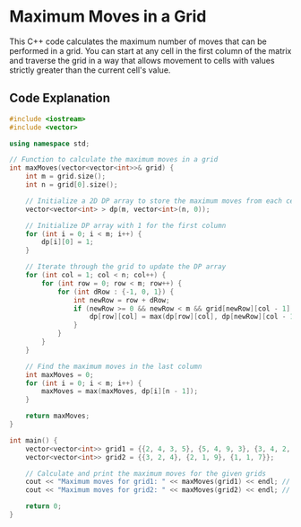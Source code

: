 # Maximum Moves in a Grid

This C++ code calculates the maximum number of moves that can be performed in a grid. You can start at any cell in the first column of the matrix and traverse the grid in a way that allows movement to cells with values strictly greater than the current cell's value.

## Code Explanation

```cpp
#include <iostream>
#include <vector>

using namespace std;

// Function to calculate the maximum moves in a grid
int maxMoves(vector<vector<int>>& grid) {
    int m = grid.size();
    int n = grid[0].size();

    // Initialize a 2D DP array to store the maximum moves from each cell
    vector<vector<int> > dp(m, vector<int>(n, 0));

    // Initialize DP array with 1 for the first column
    for (int i = 0; i < m; i++) {
        dp[i][0] = 1;
    }

    // Iterate through the grid to update the DP array
    for (int col = 1; col < n; col++) {
        for (int row = 0; row < m; row++) {
            for (int dRow : {-1, 0, 1}) {
                int newRow = row + dRow;
                if (newRow >= 0 && newRow < m && grid[newRow][col - 1] < grid[row][col]) {
                    dp[row][col] = max(dp[row][col], dp[newRow][col - 1] + 1);
                }
            }
        }
    }

    // Find the maximum moves in the last column
    int maxMoves = 0;
    for (int i = 0; i < m; i++) {
        maxMoves = max(maxMoves, dp[i][n - 1]);
    }

    return maxMoves;
}

int main() {
    vector<vector<int>> grid1 = {{2, 4, 3, 5}, {5, 4, 9, 3}, {3, 4, 2, 11}, {10, 9, 13, 15}};
    vector<vector<int>> grid2 = {{3, 2, 4}, {2, 1, 9}, {1, 1, 7}};

    // Calculate and print the maximum moves for the given grids
    cout << "Maximum moves for grid1: " << maxMoves(grid1) << endl; // Output: 3
    cout << "Maximum moves for grid2: " << maxMoves(grid2) << endl; // Output: 0

    return 0;
}
